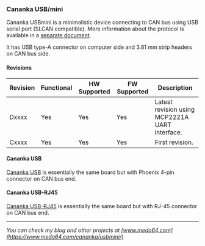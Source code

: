 ### Cananka USB/mini ###

Cananka USBmini is a minimalistic device connecting to CAN bus using USB serial
port (SLCAN compatible). More information about the protocol is available in a
[separate document](PROTOCOL.md).

It has USB type-A connector on computer side and 3.81 mm strip headers on CAN
bus side.


#### Revisions ####

| Revision | Functional | HW Supported | FW Supported | Description                                    |
|----------|------------|--------------|--------------|------------------------------------------------|
| Dxxxx    | Yes        | Yes          | Yes          | Latest revision using MCP2221A UART interface. |
| Cxxxx    | Yes        | Yes          | Yes          | First revision.                                |


#### Cananka USB ####

[Cananka USB](README.md) is essentially the same board but with Phoenix 4-pin
connector on CAN bus end.


#### Cananka USB-RJ45 ####

[Cananka USB-RJ45](README-RJ45.md) is essentially the same board but with RJ-45
connector on CAN bus end.


---

*You can check my blog and other projects at [www.medo64.com](https://www.medo64.com/cananka/usbmini/)*
